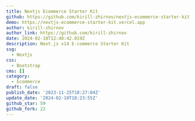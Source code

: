 ```yaml
---
title: Nextjs Ecommerce Starter Kit
github: https://github.com/kirill-zhirnov/nextjs-ecommerce-starter-kit
demo: https://nextjs-ecommerce-starter-kit.vercel.app
author: kirill-zhirnov
author_link: https://github.com/kirill-zhirnov
date: 2024-02-18T12:48:42.019Z
description: Next.js v14 E-commerce Starter Kit
ssg:
  - Nextjs
css:
  - Bootstrap
cms: []
category:
  - Ecommerce
draft: false
publish_date: '2023-11-25T18:27:04Z'
update_date: '2024-02-10T18:23:55Z'
github_star: 59
github_fork: 22
---
```

